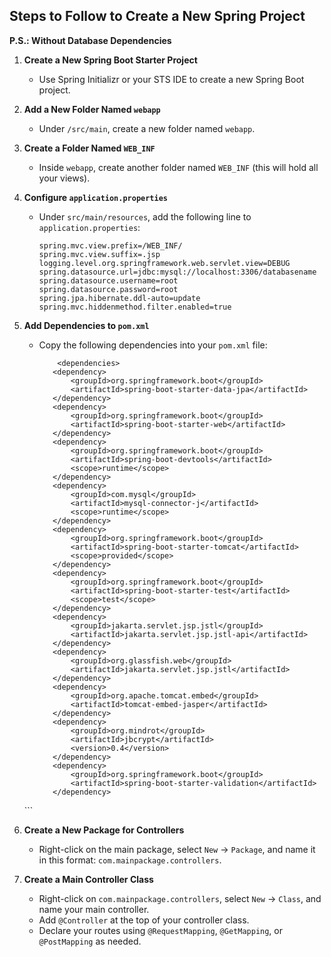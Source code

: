 ## Steps to Follow to Create a New Spring Project
**P.S.: Without Database Dependencies**

1. **Create a New Spring Boot Starter Project**
   - Use Spring Initializr or your STS IDE to create a new Spring Boot project.

2. **Add a New Folder Named `webapp`**
   - Under `/src/main`, create a new folder named `webapp`.

3. **Create a Folder Named `WEB_INF`**
   - Inside `webapp`, create another folder named `WEB_INF` (this will hold all your views).

4. **Configure `application.properties`**
   - Under `src/main/resources`, add the following line to `application.properties`:
     ```properties
     spring.mvc.view.prefix=/WEB_INF/
     spring.mvc.view.suffix=.jsp
     logging.level.org.springframework.web.servlet.view=DEBUG
     spring.datasource.url=jdbc:mysql://localhost:3306/databasename
     spring.datasource.username=root
     spring.datasource.password=root
     spring.jpa.hibernate.ddl-auto=update
     spring.mvc.hiddenmethod.filter.enabled=true
     ```

5. **Add Dependencies to `pom.xml`**
   - Copy the following dependencies into your `pom.xml` file:
     ```
         <dependencies>
        <dependency>
            <groupId>org.springframework.boot</groupId>
            <artifactId>spring-boot-starter-data-jpa</artifactId>
        </dependency>
        <dependency>
            <groupId>org.springframework.boot</groupId>
            <artifactId>spring-boot-starter-web</artifactId>
        </dependency>
        <dependency>
            <groupId>org.springframework.boot</groupId>
            <artifactId>spring-boot-devtools</artifactId>
            <scope>runtime</scope>
        </dependency>
        <dependency>
            <groupId>com.mysql</groupId>
            <artifactId>mysql-connector-j</artifactId>
            <scope>runtime</scope>
        </dependency>
        <dependency>
            <groupId>org.springframework.boot</groupId>
            <artifactId>spring-boot-starter-tomcat</artifactId>
            <scope>provided</scope>
        </dependency>
        <dependency>
            <groupId>org.springframework.boot</groupId>
            <artifactId>spring-boot-starter-test</artifactId>
            <scope>test</scope>
        </dependency>
        <dependency>
            <groupId>jakarta.servlet.jsp.jstl</groupId>
            <artifactId>jakarta.servlet.jsp.jstl-api</artifactId>
        </dependency>
        <dependency>
            <groupId>org.glassfish.web</groupId>
            <artifactId>jakarta.servlet.jsp.jstl</artifactId>
        </dependency>
        <dependency>
            <groupId>org.apache.tomcat.embed</groupId>
            <artifactId>tomcat-embed-jasper</artifactId>
        </dependency>
        <dependency>
            <groupId>org.mindrot</groupId>
            <artifactId>jbcrypt</artifactId>
            <version>0.4</version>
        </dependency>
        <dependency>
            <groupId>org.springframework.boot</groupId>
            <artifactId>spring-boot-starter-validation</artifactId>
        </dependency>
    </dependencies>
     ```

6. **Create a New Package for Controllers**
   - Right-click on the main package, select `New` -> `Package`, and name it in this format: `com.mainpackage.controllers`.

7. **Create a Main Controller Class**
   - Right-click on `com.mainpackage.controllers`, select `New` -> `Class`, and name your main controller.
   - Add `@Controller` at the top of your controller class.
   - Declare your routes using `@RequestMapping`, `@GetMapping`, or `@PostMapping` as needed.


